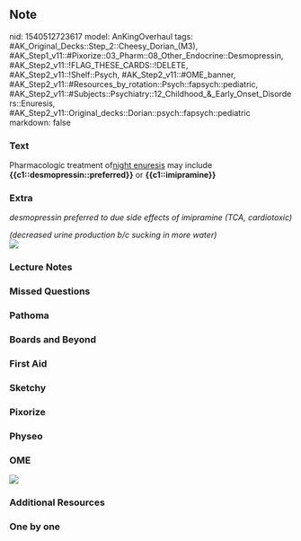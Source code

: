 ## Note
nid: 1540512723617
model: AnKingOverhaul
tags: #AK_Original_Decks::Step_2::Cheesy_Dorian_(M3), #AK_Step1_v11::#Pixorize::03_Pharm::08_Other_Endocrine::Desmopressin, #AK_Step2_v11::!FLAG_THESE_CARDS::!DELETE, #AK_Step2_v11::!Shelf::Psych, #AK_Step2_v11::#OME_banner, #AK_Step2_v11::#Resources_by_rotation::Psych::fapsych::pediatric, #AK_Step2_v11::#Subjects::Psychiatry::12_Childhood_&_Early_Onset_Disorders::Enuresis, #AK_Step2_v11::Original_decks::Dorian::psych::fapsych::pediatric
markdown: false

### Text
Pharmacologic treatment of<u>night enuresis</u> may include
<b>{{c1::desmopressin::preferred}}</b> or <b>{{c1::imipramine}}</b>

### Extra
<i>desmopressin preferred to due side effects of imipramine (TCA,
cardiotoxic)</i>
<div>
  <i>(decreased urine production b/c sucking in more water)</i>
</div>
<div>
  <i><img src="paste-394982372409816.jpg"></i>
</div>

### Lecture Notes


### Missed Questions


### Pathoma


### Boards and Beyond


### First Aid


### Sketchy


### Pixorize


### Physeo


### OME
<div class="ome-widget">
  <a href="https://onlinemeded.org?ref=anki"><img src=
  "_OME_AnkiFlashcards_General_3.png"></a>
</div>

### Additional Resources


### One by one

